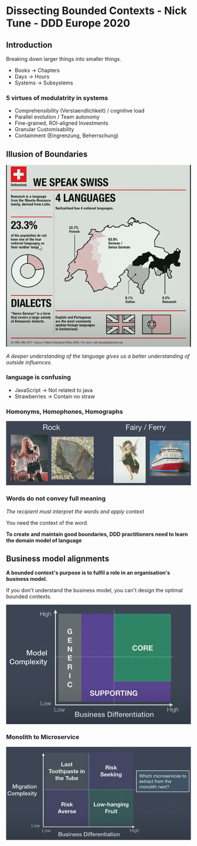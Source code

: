 # Dissecting Bounded Contexts - Nick Tune - DDD Europe 2020

## Introduction
Breaking down larger things into smaller things.

* Books -> Chapters
* Days -> Hours 
* Systems -> Subsystems

### 5 virtues of modulatrity in systems
* Comprehensibility (Verstaendlichkeit) / cognitive load
* Parallel evolution / Team autonomy
* Fine-grained, ROI-aligned Investments
* Granular Customisability
* Containment (Eingrenzung, Beherrschung)

## Illusion of Boundaries

![switzerland](img/switzerland.png)

*A deeper understanding of the language gives us a better understanding of outside influences.*

### language is confusing
* JavaScript -> Not related to java
* Strawberries -> Contain no straw

### Homonyms, Homophones, Homographs

![homonyms](img/homonyms.png)

### Words do not convey full meaning

*The recipient must interpret the words and apply context*

You need the context of the word.

**To create and maintain good boundaries, DDD practitioners need to learn the domain model of language**

## Business model alignments

**A bounded context's purpose is to fulfil a role in an organisation's business model.**

If you don't understand the business model, you can't design the optimal bounded contexts.

![core](img/core_domain.png)

### Monolith to Microservice

![core](img/monolith_microservice.png)